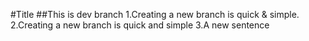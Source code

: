 #Title
##This is dev branch
        1.Creating a new branch is quick & simple.
        2.Creating a new branch is quick and simple
        3.A new sentence

